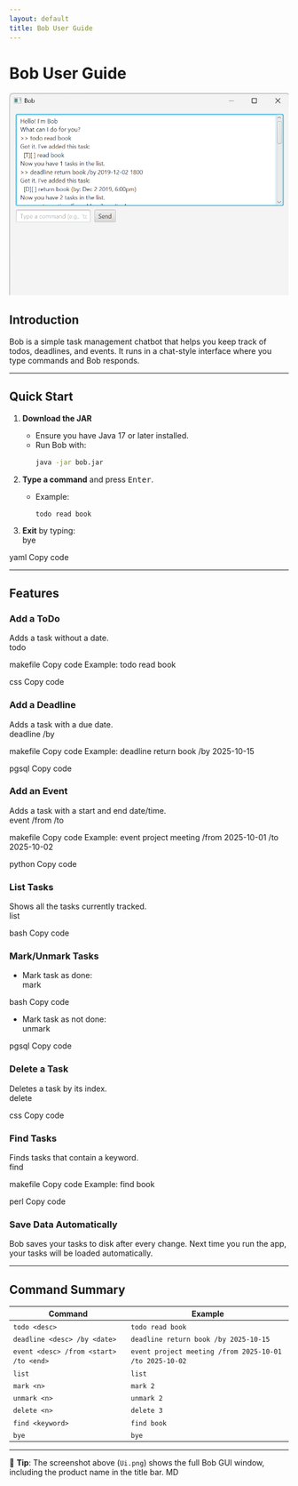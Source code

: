 ```yaml
---
layout: default
title: Bob User Guide
---
```


# Bob User Guide

![Ui](Ui.png)

## Introduction
Bob is a simple task management chatbot that helps you keep track of todos, deadlines, and events. It runs in a chat-style interface where you type commands and Bob responds.

---

## Quick Start

1. **Download the JAR**  
   - Ensure you have Java 17 or later installed.  
   - Run Bob with:  
     ```bash
     java -jar bob.jar
     ```

2. **Type a command** and press <kbd>Enter</kbd>.  
   - Example:  
     ```
     todo read book
     ```

3. **Exit** by typing:  
bye

yaml
Copy code

---

## Features

### Add a ToDo
Adds a task without a date.  
todo <description>

makefile
Copy code
Example:
todo read book

css
Copy code

### Add a Deadline
Adds a task with a due date.  
deadline <description> /by <date>

makefile
Copy code
Example:
deadline return book /by 2025-10-15

pgsql
Copy code

### Add an Event
Adds a task with a start and end date/time.  
event <description> /from <start> /to <end>

makefile
Copy code
Example:
event project meeting /from 2025-10-01 /to 2025-10-02

python
Copy code

### List Tasks
Shows all the tasks currently tracked.  
list

bash
Copy code

### Mark/Unmark Tasks
- Mark task as done:  
mark <task number>

bash
Copy code
- Mark task as not done:  
unmark <task number>

pgsql
Copy code

### Delete a Task
Deletes a task by its index.  
delete <task number>

css
Copy code

### Find Tasks
Finds tasks that contain a keyword.  
find <keyword>

makefile
Copy code
Example:
find book

perl
Copy code

### Save Data Automatically
Bob saves your tasks to disk after every change. Next time you run the app, your tasks will be loaded automatically.

---

## Command Summary

| Command                                | Example                           |
|----------------------------------------|-----------------------------------|
| `todo <desc>`                          | `todo read book`                  |
| `deadline <desc> /by <date>`           | `deadline return book /by 2025-10-15` |
| `event <desc> /from <start> /to <end>` | `event project meeting /from 2025-10-01 /to 2025-10-02` |
| `list`                                 | `list`                            |
| `mark <n>`                             | `mark 2`                          |
| `unmark <n>`                           | `unmark 2`                        |
| `delete <n>`                           | `delete 3`                        |
| `find <keyword>`                       | `find book`                       |
| `bye`                                  | `bye`                             |

---

📌 **Tip**: The screenshot above (`Ui.png`) shows the full Bob GUI window, including the product name in the title bar.
MD
